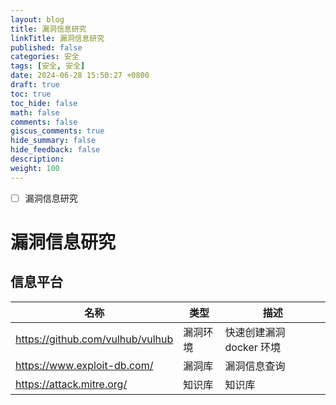 ```yaml
---
layout: blog
title: 漏洞信息研究
linkTitle: 漏洞信息研究
published: false
categories: 安全
tags: [安全, 安全]
date: 2024-06-28 15:50:27 +0800
draft: true
toc: true
toc_hide: false
math: false
comments: false
giscus_comments: true
hide_summary: false
hide_feedback: false
description: 
weight: 100
---
```


- [ ] 漏洞信息研究

# 漏洞信息研究

## 信息平台

| 名称                             | 类型     | 描述                     |
| -------------------------------- | -------- | ------------------------ |
| https://github.com/vulhub/vulhub | 漏洞环境 | 快速创建漏洞 docker 环境 |
| https://www.exploit-db.com/      | 漏洞库   | 漏洞信息查询             |
| https://attack.mitre.org/        | 知识库   | 知识库             |
